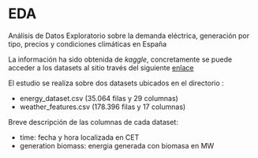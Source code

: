 # EDA
Análisis de Datos Exploratorio sobre la demanda eléctrica, generación por tipo, precios y condiciones climáticas en España 

La información ha sido obtenida de *kaggle*, concretamente se puede acceder a los datasets al sitio través del siguiente [enlace](https://www.kaggle.com/datasets/nicholasjhana/energy-consumption-generation-prices-and-weather/data)

El estudio se realiza sobre dos datasets ubicados en el directorio <data>:
* energy_dataset.csv (35.064 filas y 29 columnas)
* weather_features.csv (178.396 filas y 17 columnas)

Breve descripción de las columnas de cada dataset:
* time: fecha y hora localizada en CET
* generation biomass: energia generada con biomasa en MW
